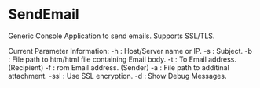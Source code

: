 # SendEmail
Generic Console Application to send emails. Supports SSL/TLS.

Current Parameter Information:
  -h   :  Host/Server name or IP.
  -s   :   Subject.
  -b   :  File path to htm/html file containing Email body.
  -t    :  To Email address. (Recipient)
  -f    :  rom Email address. (Sender)
  -a   :  File path to additinal attachment.
  -ssl :  Use SSL encryption.
  -d   :  Show Debug Messages.